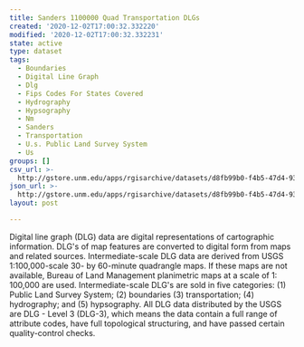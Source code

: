 ```yaml
---
title: Sanders 1100000 Quad Transportation DLGs
created: '2020-12-02T17:00:32.332220'
modified: '2020-12-02T17:00:32.332231'
state: active
type: dataset
tags:
  - Boundaries
  - Digital Line Graph
  - Dlg
  - Fips Codes For States Covered
  - Hydrography
  - Hypsography
  - Nm
  - Sanders
  - Transportation
  - U.s. Public Land Survey System
  - Us
groups: []
csv_url: >-
  http://gstore.unm.edu/apps/rgisarchive/datasets/d8fb99b0-f4b5-47d4-93cc-1ec6b6a53fda/tsandersshp.derived.csv
json_url: >-
  http://gstore.unm.edu/apps/rgisarchive/datasets/d8fb99b0-f4b5-47d4-93cc-1ec6b6a53fda/tsandersshp.derived.json
layout: post

---
```


Digital line graph (DLG) data are digital representations of
cartographic information. DLG's of map features are
converted to digital form from maps and related sources.
Intermediate-scale DLG data are derived from USGS
1:100,000-scale 30- by 60-minute quadrangle maps. If these
maps are not available, Bureau of Land Management
planimetric maps at a scale of 1: 100,000 are used.
Intermediate-scale DLG's are sold in five categories: (1)
Public Land Survey System; (2) boundaries (3)
transportation; (4) hydrography; and (5) hypsography. All
DLG data distributed by the USGS are DLG - Level 3 (DLG-3),
which means the data contain a full range of attribute
codes, have full topological structuring, and have passed
certain quality-control checks.

